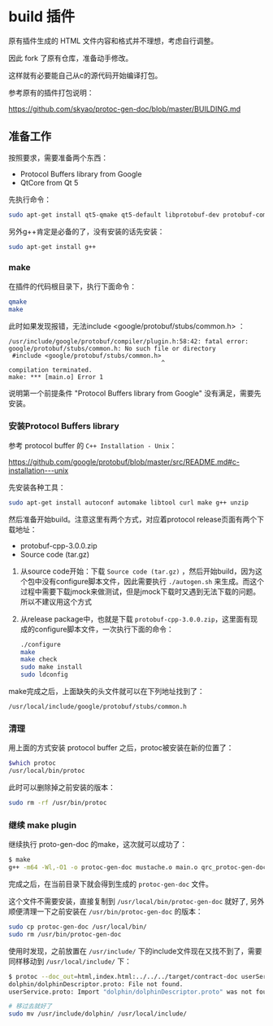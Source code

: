 # build 插件

原有插件生成的 HTML 文件内容和格式并不理想，考虑自行调整。

因此 fork 了原有仓库，准备动手修改。

这样就有必要能自己从c的源代码开始编译打包。

参考原有的插件打包说明：

https://github.com/skyao/protoc-gen-doc/blob/master/BUILDING.md

## 准备工作

按照要求，需要准备两个东西：

- Protocol Buffers library from Google
- QtCore from Qt 5

先执行命令：

```bash
sudo apt-get install qt5-qmake qt5-default libprotobuf-dev protobuf-compiler libprotoc-dev
```

另外g++肯定是必备的了，没有安装的话先安装：

```bash
sudo apt-get install g++
```

### make

在插件的代码根目录下，执行下面命令：

```bash
qmake
make
```

此时如果发现报错，无法include <google/protobuf/stubs/common.h> ：

    /usr/include/google/protobuf/compiler/plugin.h:58:42: fatal error: google/protobuf/stubs/common.h: No such file or directory
     #include <google/protobuf/stubs/common.h>
                                              ^
    compilation terminated.
    make: *** [main.o] Error 1

说明第一个前提条件 "Protocol Buffers library from Google" 没有满足，需要先安装。

### 安装Protocol Buffers library

参考 protocol buffer 的 `C++ Installation - Unix`：

https://github.com/google/protobuf/blob/master/src/README.md#c-installation---unix

先安装各种工具：

```bash
sudo apt-get install autoconf automake libtool curl make g++ unzip
```

然后准备开始build。注意这里有两个方式，对应着protocol release页面有两个下载地址：

- protobuf-cpp-3.0.0.zip
- Source code (tar.gz)

1. 从source code开始：下载 `Source code (tar.gz)` ，然后开始build，因为这个包中没有configure脚本文件，因此需要执行 `./autogen.sh` 来生成。而这个过程中需要下载jmock来做测试，但是jmock下载时又遇到无法下载的问题。所以不建议用这个方式

2. 从release package中，也就是下载 `protobuf-cpp-3.0.0.zip`，这里面有现成的configure脚本文件，一次执行下面的命令：

    ```bash
    ./configure
    make
    make check
    sudo make install
    sudo ldconfig
    ```

make完成之后，上面缺失的头文件就可以在下列地址找到了：

	/usr/local/include/google/protobuf/stubs/common.h

### 清理

用上面的方式安装 protocol buffer 之后，protoc被安装在新的位置了：

```bash
$which protoc
/usr/local/bin/protoc
```

此时可以删除掉之前安装的版本：

```bash
sudo rm -rf /usr/bin/protoc
```

### 继续 make plugin

继续执行 proto-gen-doc 的make，这次就可以成功了：

```bash
$ make
g++ -m64 -Wl,-O1 -o protoc-gen-doc mustache.o main.o qrc_protoc-gen-doc.o   -lprotoc -pthread -L/usr/local/lib -lprotobuf -lQt5Core -lpthread
```

完成之后，在当前目录下就会得到生成的 `protoc-gen-doc` 文件。

这个文件不需要安装，直接复制到 `/usr/local/bin/protoc-gen-doc` 就好了, 另外顺便清理一下之前安装在  `/usr/bin/protoc-gen-doc` 的版本：

```bash
sudo cp protoc-gen-doc /usr/local/bin/
sudo rm /usr/bin/protoc-gen-doc
```

使用时发现，之前放置在 `/usr/include/` 下的include文件现在又找不到了，需要同样移动到 `/usr/local/include/` 下：

```bash
$ protoc --doc_out=html,index.html:../../../target/contract-doc userService.proto
dolphin/dolphinDescriptor.proto: File not found.
userService.proto: Import "dolphin/dolphinDescriptor.proto" was not found or had errors.

# 移过去就好了
sudo mv /usr/include/dolphin/ /usr/local/include/
```